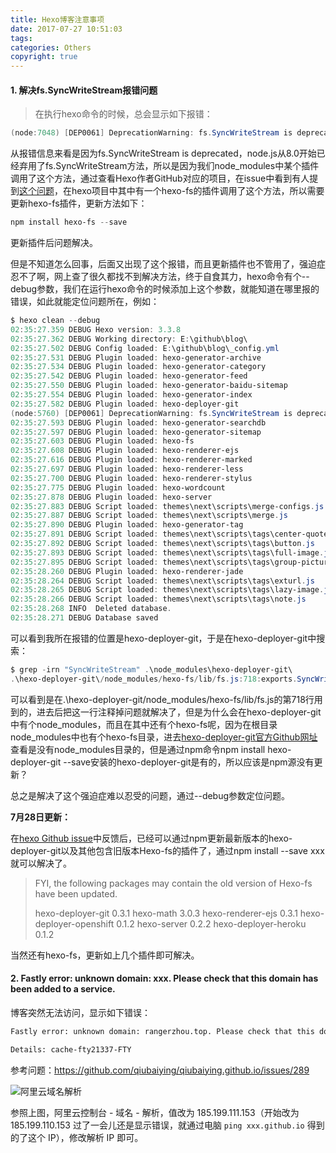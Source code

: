 ```yaml
---
title: Hexo博客注意事项
date: 2017-07-27 10:51:03
tags:
categories: Others
copyright: true
---
```


#### 1. 解决fs.SyncWriteStream报错问题

> 在执行hexo命令的时候，总会显示如下报错：

``` powershell
(node:7048) [DEP0061] DeprecationWarning: fs.SyncWriteStream is deprecated.
```

<!--more-->

从报错信息来看是因为fs.SyncWriteStream is deprecated，node.js从8.0开始已经弃用了fs.SyncWriteStream方法，所以是因为我们node_modules中某个插件调用了这个方法，通过查看Hexo作者GitHub对应的项目，在issue中看到有人提到[这个问题](https://github.com/hexojs/hexo/issues/2598)，在hexo项目中其中有一个hexo-fs的插件调用了这个方法，所以需要更新hexo-fs插件，更新方法如下：

``` powershell
npm install hexo-fs --save
```

更新插件后问题解决。

但是不知道怎么回事，后面又出现了这个报错，而且更新插件也不管用了，强迫症忍不了啊，网上查了很久都找不到解决方法，终于自食其力，hexo命令有个--debug参数，我们在运行hexo命令的时候添加上这个参数，就能知道在哪里报的错误，如此就能定位问题所在，例如：

``` powershell
$ hexo clean --debug                                                                    
02:35:27.359 DEBUG Hexo version: 3.3.8                                                  
02:35:27.362 DEBUG Working directory: E:\github\blog\                                   
02:35:27.502 DEBUG Config loaded: E:\github\blog\_config.yml                            
02:35:27.531 DEBUG Plugin loaded: hexo-generator-archive                                
02:35:27.534 DEBUG Plugin loaded: hexo-generator-category                               
02:35:27.542 DEBUG Plugin loaded: hexo-generator-feed                                   
02:35:27.550 DEBUG Plugin loaded: hexo-generator-baidu-sitemap                          
02:35:27.554 DEBUG Plugin loaded: hexo-generator-index                                  
02:35:27.582 DEBUG Plugin loaded: hexo-deployer-git                                     
(node:5760) [DEP0061] DeprecationWarning: fs.SyncWriteStream is deprecated.             
02:35:27.593 DEBUG Plugin loaded: hexo-generator-searchdb                               
02:35:27.597 DEBUG Plugin loaded: hexo-generator-sitemap                                
02:35:27.603 DEBUG Plugin loaded: hexo-fs                                               
02:35:27.608 DEBUG Plugin loaded: hexo-renderer-ejs                                     
02:35:27.616 DEBUG Plugin loaded: hexo-renderer-marked                                  
02:35:27.697 DEBUG Plugin loaded: hexo-renderer-less                                    
02:35:27.700 DEBUG Plugin loaded: hexo-renderer-stylus                                  
02:35:27.775 DEBUG Plugin loaded: hexo-wordcount                                        
02:35:27.878 DEBUG Plugin loaded: hexo-server                                           
02:35:27.883 DEBUG Script loaded: themes\next\scripts\merge-configs.js                  
02:35:27.887 DEBUG Script loaded: themes\next\scripts\merge.js                          
02:35:27.890 DEBUG Plugin loaded: hexo-generator-tag                                    
02:35:27.891 DEBUG Script loaded: themes\next\scripts\tags\center-quote.js              
02:35:27.892 DEBUG Script loaded: themes\next\scripts\tags\button.js                    
02:35:27.893 DEBUG Script loaded: themes\next\scripts\tags\full-image.js                
02:35:27.895 DEBUG Script loaded: themes\next\scripts\tags\group-pictures.js            
02:35:28.260 DEBUG Plugin loaded: hexo-renderer-jade                                    
02:35:28.264 DEBUG Script loaded: themes\next\scripts\tags\exturl.js                    
02:35:28.265 DEBUG Script loaded: themes\next\scripts\tags\lazy-image.js                
02:35:28.266 DEBUG Script loaded: themes\next\scripts\tags\note.js                      
02:35:28.268 INFO  Deleted database.                                                    
02:35:28.271 DEBUG Database saved                                                       
```

可以看到我所在报错的位置是hexo-deployer-git，于是在hexo-deployer-git中搜索：

``` powershell
$ grep -irn "SyncWriteStream" .\node_modules\hexo-deployer-git\
.\hexo-deployer-git\/node_modules/hexo-fs/lib/fs.js:718:exports.SyncWriteStream = fs.SyncWriteStream;
```

可以看到是在.\hexo-deployer-git\/node_modules/hexo-fs/lib/fs.js的第718行用到的，进去后把这一行注释掉问题就解决了，但是为什么会在hexo-deployer-git中有个node_modules，而且在其中还有个hexo-fs呢，因为在根目录node_modules中也有个hexo-fs目录，进去[hexo-deployer-git官方Github网址](https://github.com/hexojs/hexo-deployer-git)查看是没有node_modules目录的，但是通过npm命令npm install hexo-deployer-git --save安装的hexo-deployer-git是有的，所以应该是npm源没有更新？

总之是解决了这个强迫症难以忍受的问题，通过--debug参数定位问题。

**7月28日更新：**

在[hexo Github issue](https://github.com/hexojs/hexo/issues/2598)中反馈后，已经可以通过npm更新最新版本的hexo-deployer-git以及其他包含旧版本Hexo-fs的插件了，通过npm install --save xxx就可以解决了。

> FYI, the following packages may contain the old version of Hexo-fs have been updated.
>
> hexo-deployer-git 0.3.1
> hexo-math 3.0.3
> hexo-renderer-ejs 0.3.1
> hexo-deployer-openshift 0.1.2
> hexo-server 0.2.2
> hexo-deployer-heroku 0.1.2

当然还有hexo-fs，更新如上几个插件即可解决。



#### 2. Fastly error: unknown domain: xxx. Please check that this domain has been added to a service.

博客突然无法访问，显示如下错误：

``` html
Fastly error: unknown domain: rangerzhou.top. Please check that this domain has been added to a service.

Details: cache-fty21337-FTY
```

参考问题：https://github.com/qiubaiying/qiubaiying.github.io/issues/289

![阿里云域名解析](https://raw.githubusercontent.com/rangerzhou/git_resource/master/blog_resource/2020/aliyun.png)

参照上图，阿里云控制台 - 域名 - 解析，值改为 185.199.111.153（开始改为 185.199.110.153 过了一会儿还是显示错误，就通过电脑 `ping xxx.github.io` 得到的了这个 IP），修改解析 IP 即可。